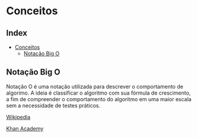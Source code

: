 # Conceitos

## Index
<!-- TOC -->
- [Conceitos](#conceitos)
    - [Notação Big O](#notação-big-o)
<!-- /TOC -->

## Notação Big O
Notação O é uma notação utilizada para descrever o comportamento de algorimo. A ideia é classificar o algoritmo com sua fórmula de crescimento, a fim de compreender o comportamento do algoritmo em uma maior escala sem a necessidade de testes práticos.

[Wikipedia](https://pt.wikipedia.org/wiki/Grande-O)

[Khan Academy](https://pt.khanacademy.org/computing/computer-science/algorithms/asymptotic-notation/a/big-o-notation)
